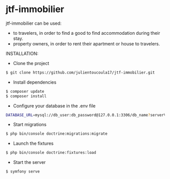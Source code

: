 # jtf-immobilier

jtf-immobilier can be used:
 - to travelers, in order to find a good to find accommodation during their stay.
 - property owners, in order to rent their apartment or house to travelers.

INSTALLATION:
- Clone the project
```sh
$ git clone https://github.com/julientoucoula17/jtf-immobilier.git
```

- Install dependencies
```sh
$ composer update
$ composer install 
```

- Configure your database in the .env file
```sh
DATABASE_URL=mysql://db_user:db_password@127.0.0.1:3306/db_name?serverVersion=5.7.31
```

- Start migrations
```sh
$ php bin/console doctrine:migrations:migrate
```

- Launch the fixtures
```sh
$ php bin/console doctrine:fixtures:load
```

- Start the server 
```sh
$ symfony serve
```
